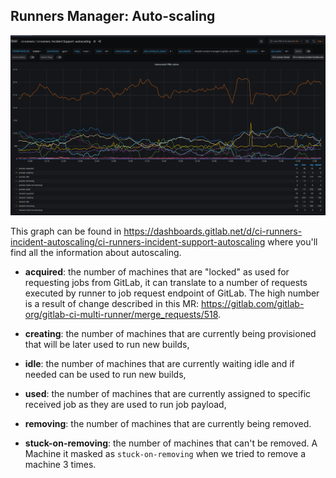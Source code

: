 ## Runners Manager: Auto-scaling

![](../img/auto_scaling_details.png)

This graph can be found in
https://dashboards.gitlab.net/d/ci-runners-incident-autoscaling/ci-runners-incident-support-autoscaling
where you'll find all the information about autoscaling.

* **acquired**: the number of machines that are "locked" as used for requesting jobs from GitLab,
it can translate to a number of requests executed by runner to job request endpoint of GitLab.
The high number is a result of change described in this MR: https://gitlab.com/gitlab-org/gitlab-ci-multi-runner/merge_requests/518.

* **creating**: the number of machines that are currently being provisioned that will be later used to run new builds,

* **idle**: the number of machines that are currently waiting idle and if needed can be used to run new builds,

* **used**: the number of machines that are currently assigned to specific received job as they are used to run job payload,

* **removing**: the number of machines that are currently being removed.

* **stuck-on-removing**: the number of machines that can't be removed. A Machine it masked as `stuck-on-removing` when we tried to remove a machine 3 times.
